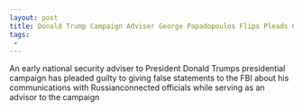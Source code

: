 ```yaml
---
layout: post
title: Donald Trump Campaign Adviser George Papadopoulos Flips Pleads Guilty to False Statements to FBI
tags:
 -
---
```

An early national security adviser to President Donald Trumps presidential campaign has pleaded guilty to giving false statements to the FBI about his communications with Russianconnected officials while serving as an advisor to the campaign
